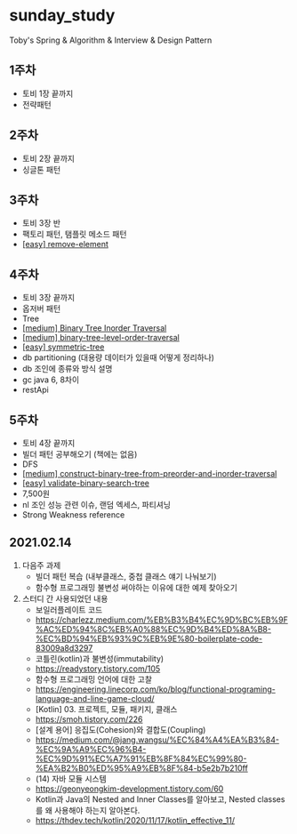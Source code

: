 # sunday_study
Toby's Spring &amp; Algorithm &amp; Interview &amp; Design Pattern

## 1주차
- 토비 1장 끝까지
- 전략패턴

## 2주차 
- 토비 2장 끝까지
- 싱글톤 패턴

## 3주차 
- 토비 3장 반
- 팩토리 패턴, 탬플릿 메소드 패턴
- [[easy] remove-element](https://leetcode.com/problems/remove-element/)

## 4주차 
- 토비 3장 끝까지
- 옵저버 패턴
- Tree 
- [[medium] Binary Tree Inorder Traversal](https://leetcode.com/problems/binary-tree-inorder-traversal/)
- [[medium] binary-tree-level-order-traversal](https://leetcode.com/problems/binary-tree-level-order-traversal/)
- [[easy] symmetric-tree](https://leetcode.com/problems/symmetric-tree/)
- db partitioning (대용량 데이터가 있을때 어떻게 정리하나)
- db 조인에 종류와 방식 설명
- gc java 6, 8차이
- restApi 

## 5주차
- 토비 4장 끝까지
- 빌더 패턴 공부해오기 (책에는 없음)
- DFS
- [[medium] construct-binary-tree-from-preorder-and-inorder-traversal](https://leetcode.com/problems/construct-binary-tree-from-preorder-and-inorder-traversal/)
- [[easy] validate-binary-search-tree](https://leetcode.com/problems/validate-binary-search-tree/)
- 7,500원 
- nl 조인 성능 관련 이슈, 랜덤 엑세스, 파티셔닝
- Strong Weakness reference

## 2021.02.14
1. 다음주 과제
   - 빌더 패턴 복습 (내부클래스, 중첩 클래스 얘기 나눠보기)
   - 함수형 프로그래밍 불변성 써야하는 이유에 대한 예제 찾아오기
2. 스터디 간 사용되었던 내용
   - 보일러플레이트 코드
   - https://charlezz.medium.com/%EB%B3%B4%EC%9D%BC%EB%9F%AC%ED%94%8C%EB%A0%88%EC%9D%B4%ED%8A%B8-%EC%BD%94%EB%93%9C%EB%9E%80-boilerplate-code-83009a8d3297
   - 코틀린(kotlin)과 불변성(immutability)
   - https://readystory.tistory.com/105
   - 함수형 프로그래밍 언어에 대한 고찰
   - https://engineering.linecorp.com/ko/blog/functional-programing-language-and-line-game-cloud/
   - [Kotlin] 03. 프로젝트, 모듈, 패키지, 클래스
   - https://smoh.tistory.com/226
   - [설계 용어] 응집도(Cohesion)와 결합도(Coupling)
   - https://medium.com/@jang.wangsu/%EC%84%A4%EA%B3%84-%EC%9A%A9%EC%96%B4-%EC%9D%91%EC%A7%91%EB%8F%84%EC%99%80-%EA%B2%B0%ED%95%A9%EB%8F%84-b5e2b7b210ff
   - (14) 자바 모듈 시스템
   - https://geonyeongkim-development.tistory.com/60
   - Kotlin과 Java의 Nested and Inner Classes를 알아보고, Nested classes를 왜 사용해야 하는지 알아본다.
   - https://thdev.tech/kotlin/2020/11/17/kotlin_effective_11/
